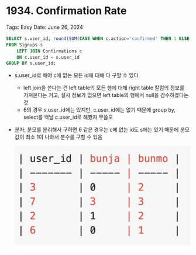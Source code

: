 # 1934. Confirmation Rate

Tags: Easy
Date: June 26, 2024

```sql
SELECT s.user_id, round(SUM(CASE WHEN c.action='confirmed' THEN 1 ELSE 0 END) / COUNT(*), 2) AS confirmation_rate
FROM Signups s  
    LEFT JOIN Confirmations c
    ON c.user_id = s.user_id
GROUP BY s.user_id;
```

- s.user_id로 해야 c에 없는 모든 id에 대해 다 구할 수 있다
    - left join을 쓴다는 건 left table의 모든 행에 대해 right table 칼럼의 정보를 가져온다는 거고, 설사 정보가 없으면 left table의 행에서 null을 감수하겠다는 것
    - 6의 경우 s.user_id에는 있지만, c.user_id에는 없기 때문에 group by, select를 백날 c.user_id로 해봤자 무쓸모
- 분자, 분모를 분리해서 구하면 6 같은 경우는 c에 없는 id도 s에는 있기 때문에 분모값이 최소 1이 나와서 분수를 구할 수 있음
    
    ![Untitled](1934%20Confirmation%20Rate%206b5ea44f5f5b4459b691ad99cd9eb7cd/Untitled.png)